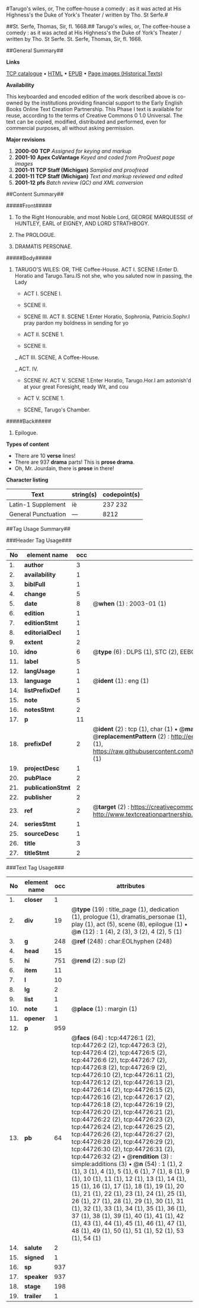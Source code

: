 #Tarugo's wiles, or, The coffee-house a comedy : as it was acted at His Highness's the Duke of York's Theater / written by Tho. St Serfe.#

##St. Serfe, Thomas, Sir, fl. 1668.##
Tarugo's wiles, or, The coffee-house a comedy : as it was acted at His Highness's the Duke of York's Theater / written by Tho. St Serfe.
St. Serfe, Thomas, Sir, fl. 1668.

##General Summary##

**Links**

[TCP catalogue](http://www.ota.ox.ac.uk/tcp/)  • 
[HTML](http://tei.it.ox.ac.uk/tcp/Texts-HTML/free/A62/A62083.html)  • 
[EPUB](http://tei.it.ox.ac.uk/tcp/Texts-EPUB/free/A62/A62083.epub) • 
[Page images (Historical Texts)](https://data.historicaltexts.jisc.ac.uk/view?pubId=eebo-10261267e&pageId=eebo-10261267e-44726-1)

**Availability**

This keyboarded and encoded edition of the
	       work described above is co-owned by the institutions
	       providing financial support to the Early English Books
	       Online Text Creation Partnership. This Phase I text is
	       available for reuse, according to the terms of Creative
	       Commons 0 1.0 Universal. The text can be copied,
	       modified, distributed and performed, even for
	       commercial purposes, all without asking permission.

**Major revisions**

1. __2000-00__ __TCP__ *Assigned for keying and markup*
1. __2001-10__ __Apex CoVantage__ *Keyed and coded from ProQuest page images*
1. __2001-11__ __TCP Staff (Michigan)__ *Sampled and proofread*
1. __2001-11__ __TCP Staff (Michigan)__ *Text and markup reviewed and edited*
1. __2001-12__ __pfs__ *Batch review (QC) and XML conversion*

##Content Summary##

#####Front#####

1. To the Right Honourable, and most Noble Lord, GEORGE MARQUESSE of HUNTLEY, EARL of EIGNEY, AND LORD STRATHBOGY.

1. The PROLOGUE.

1. DRAMATIS PERSONAE.

#####Body#####

1. TARUGO'S WILES: OR, THE Coffee-House.
ACT I. SCENE I.Enter D. Horatio and Tarugo.Taru.IS not she, who you saluted now in passing, the Lady
      * ACT I. SCENE I.

      * SCENE II.

      * SCENE III.
ACT II. SCENE 1.Enter Horatio, Sophronia, Patricio.Sophr.I pray pardon my boldness in sending for yo
      * ACT II. SCENE 1.

      * SCENE II.

    _ ACT III. SCENE, A Coffee-House.

    _ ACT. IV.

      * SCENE IV.
ACT V. SCENE 1.Enter Horatio, Tarugo.Hor.I am astonish'd at your great Foresight, ready Wit, and cou
      * ACT V. SCENE 1.

      * SCENE, Tarugo's Chamber.

#####Back#####

1. Epilogue.

**Types of content**

  * There are 10 **verse** lines!
  * There are 937 **drama** parts! This is **prose drama**.
  * Oh, Mr. Jourdain, there is **prose** in there!

**Character listing**


|Text|string(s)|codepoint(s)|
|---|---|---|
|Latin-1 Supplement|íè|237 232|
|General Punctuation|—|8212|

##Tag Usage Summary##

###Header Tag Usage###

|No|element name|occ|attributes|
|---|---|---|---|
|1.|__author__|3||
|2.|__availability__|1||
|3.|__biblFull__|1||
|4.|__change__|5||
|5.|__date__|8| @__when__ (1) : 2003-01 (1)|
|6.|__edition__|1||
|7.|__editionStmt__|1||
|8.|__editorialDecl__|1||
|9.|__extent__|2||
|10.|__idno__|6| @__type__ (6) : DLPS (1), STC (2), EEBO-CITATION (1), OCLC (1), VID (1)|
|11.|__label__|5||
|12.|__langUsage__|1||
|13.|__language__|1| @__ident__ (1) : eng (1)|
|14.|__listPrefixDef__|1||
|15.|__note__|5||
|16.|__notesStmt__|2||
|17.|__p__|11||
|18.|__prefixDef__|2| @__ident__ (2) : tcp (1), char (1)  •  @__matchPattern__ (2) : ([0-9\-]+):([0-9IVX]+) (1), (.+) (1)  •  @__replacementPattern__ (2) : http://eebo.chadwyck.com/downloadtiff?vid=$1&page=$2 (1), https://raw.githubusercontent.com/textcreationpartnership/Texts/master/tcpchars.xml#$1 (1)|
|19.|__projectDesc__|1||
|20.|__pubPlace__|2||
|21.|__publicationStmt__|2||
|22.|__publisher__|2||
|23.|__ref__|2| @__target__ (2) : https://creativecommons.org/publicdomain/zero/1.0/ (1), http://www.textcreationpartnership.org/docs/. (1)|
|24.|__seriesStmt__|1||
|25.|__sourceDesc__|1||
|26.|__title__|3||
|27.|__titleStmt__|2||


###Text Tag Usage###

|No|element name|occ|attributes|
|---|---|---|---|
|1.|__closer__|1||
|2.|__div__|19| @__type__ (19) : title_page (1), dedication (1), prologue (1), dramatis_personae (1), play (1), act (5), scene (8), epilogue (1)  •  @__n__ (12) : 1 (4), 2 (3), 3 (2), 4 (2), 5 (1)|
|3.|__g__|248| @__ref__ (248) : char:EOLhyphen (248)|
|4.|__head__|15||
|5.|__hi__|751| @__rend__ (2) : sup (2)|
|6.|__item__|11||
|7.|__l__|10||
|8.|__lg__|2||
|9.|__list__|1||
|10.|__note__|1| @__place__ (1) : margin (1)|
|11.|__opener__|1||
|12.|__p__|959||
|13.|__pb__|64| @__facs__ (64) : tcp:44726:1 (2), tcp:44726:2 (2), tcp:44726:3 (2), tcp:44726:4 (2), tcp:44726:5 (2), tcp:44726:6 (2), tcp:44726:7 (2), tcp:44726:8 (2), tcp:44726:9 (2), tcp:44726:10 (2), tcp:44726:11 (2), tcp:44726:12 (2), tcp:44726:13 (2), tcp:44726:14 (2), tcp:44726:15 (2), tcp:44726:16 (2), tcp:44726:17 (2), tcp:44726:18 (2), tcp:44726:19 (2), tcp:44726:20 (2), tcp:44726:21 (2), tcp:44726:22 (2), tcp:44726:23 (2), tcp:44726:24 (2), tcp:44726:25 (2), tcp:44726:26 (2), tcp:44726:27 (2), tcp:44726:28 (2), tcp:44726:29 (2), tcp:44726:30 (2), tcp:44726:31 (2), tcp:44726:32 (2)  •  @__rendition__ (3) : simple:additions (3)  •  @__n__ (54) : 1 (1), 2 (1), 3 (1), 4 (1), 5 (1), 6 (1), 7 (1), 8 (1), 9 (1), 10 (1), 11 (1), 12 (1), 13 (1), 14 (1), 15 (1), 16 (1), 17 (1), 18 (1), 19 (1), 20 (1), 21 (1), 22 (1), 23 (1), 24 (1), 25 (1), 26 (1), 27 (1), 28 (1), 29 (1), 30 (1), 31 (1), 32 (1), 33 (1), 34 (1), 35 (1), 36 (1), 37 (1), 38 (1), 39 (1), 40 (1), 41 (1), 42 (1), 43 (1), 44 (1), 45 (1), 46 (1), 47 (1), 48 (1), 49 (1), 50 (1), 51 (1), 52 (1), 53 (1), 54 (1)|
|14.|__salute__|2||
|15.|__signed__|1||
|16.|__sp__|937||
|17.|__speaker__|937||
|18.|__stage__|198||
|19.|__trailer__|1||
